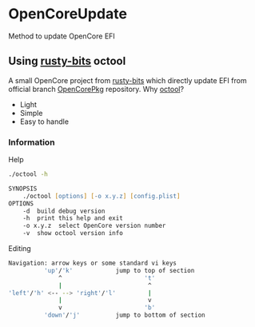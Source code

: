 # OpenCoreUpdate
Method to update OpenCore EFI

## Using [rusty-bits](https://github.com/rusty-bits) octool

A small OpenCore project from [rusty-bits](https://github.com/rusty-bits) which directly update EFI from official branch [OpenCorePkg](https://github.com/acidanthera/OpenCorePkg) repository. Why [octool](https://github.com/rusty-bits/octool)?

* Light
* Simple
* Easy to handle

### Information

Help

```zsh
./octool -h
```
```zsh
SYNOPSIS
	./octool [options] [-o x.y.z] [config.plist]
OPTIONS
	-d  build debug version
	-h  print this help and exit
	-o x.y.z  select OpenCore version number
	-v  show octool version info
```

Editing

```zsh
Navigation: arrow keys or some standard vi keys
          'up'/'k'            jump to top of section
              ^                       't'
              |                        ^
'left'/'h' <-- --> 'right'/'l'         |
              |                        v
              v                       'b'
          'down'/'j'          jump to bottom of section
```

